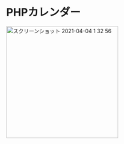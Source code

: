 # PHPカレンダー
<img width="297" alt="スクリーンショット 2021-04-04 1 32 56" src="https://user-images.githubusercontent.com/76082764/113493353-87343a00-9519-11eb-8173-59da9044d991.png">

